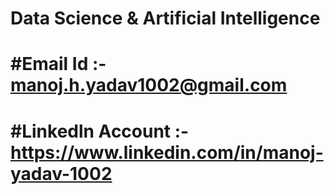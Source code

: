 # Data Science & Artificial Intelligence

# #Email Id :- manoj.h.yadav1002@gmail.com
# #Linkedln Account :- https://www.linkedin.com/in/manoj-yadav-1002
